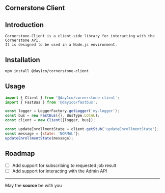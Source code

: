 Cornerstone Client
--------------------

## Introduction

    Cornerstone-Client is a client-side library for interacting with the Cornerstone API.
    It is designed to be used in a Node.js environment.

## Installation

```bash
npm install @day1co/cornerstone-client
```

## Usage

```js
import { Client } from '@day1co/cornerstone-client';
import { FastBus } from '@day1co/fastbus';

const logger = LoggerFactory.getLogger('my-logger');
const bus = new FastBus({}, BusType.LOCAL);
const client = new Client({logger, bus});

const updateEnrollmentState = client.getStub('updateEnrollmentState');
const message = {state: 'NORMAL'};
updateEnrollmentState(message);
```

## Roadmap

* [ ] Add support for subscribing to requested job result
* [ ] Add support for interacting with the Admin API

---
May the **source** be with you